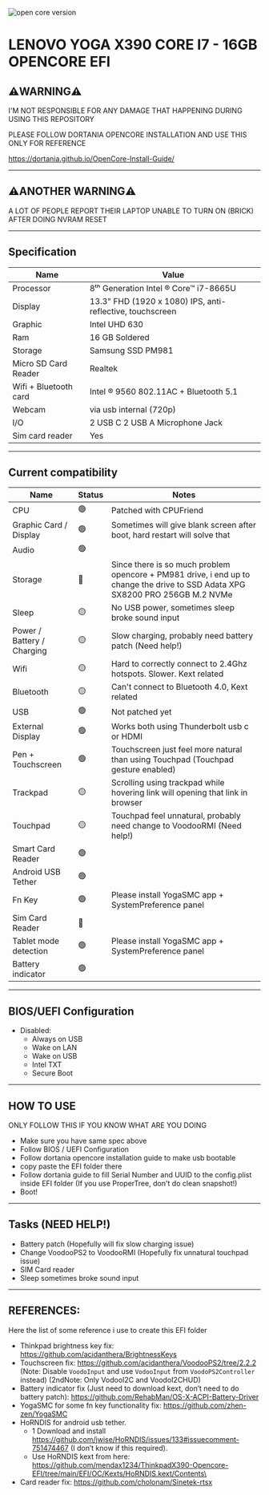 ![open core version](https://badgen.net/badge/opencore/0.6.6/green "Open core version")

# LENOVO YOGA X390 CORE I7 - 16GB OPENCORE EFI

⚠️WARNING⚠️
----

I'M NOT RESPONSIBLE FOR ANY DAMAGE THAT HAPPENING DURING USING THIS REPOSITORY

PLEASE FOLLOW DORTANIA OPENCORE INSTALLATION AND USE THIS ONLY FOR REFERENCE 

https://dortania.github.io/OpenCore-Install-Guide/

----

⚠️ANOTHER WARNING⚠️
----

A LOT OF PEOPLE REPORT THEIR LAPTOP UNABLE TO TURN ON (BRICK) AFTER DOING NVRAM RESET

-----

Specification
-----

| Name                  | Value                                                     |
|-----------------------|-----------------------------------------------------------|
| Processor             | 8ᵗʰ Generation Intel ®  Core™ i7-8665U                    |
| Display               | 13.3" FHD (1920 x 1080) IPS, anti-reflective, touchscreen |
| Graphic               | Intel UHD 630                                             |
| Ram                   | 16 GB Soldered                                            |
| Storage               | Samsung SSD PM981                                         |
| Micro SD Card Reader  | Realtek                                                   |
| Wifi + Bluetooth card | Intel ®  9560 802.11AC + Bluetooth 5.1                    |
| Webcam                | via usb internal (720p)                                   |
| I/O                   | 2 USB C 2 USB A Microphone Jack                           |
| Sim card reader       | Yes                                                       |

----

Current compatibility
------

| Name                       | Status       | Notes                                                                                                                           |
|----------------------------|--------------|---------------------------------------------------------------------------------------------------------------------------------|
| CPU                        | 🟢           | Patched with CPUFriend                                                                                                          |
| Graphic Card / Display     | 🟢           | Sometimes will give blank screen after boot, hard restart will solve that                                                                                                                                |
| Audio                      | 🟢           |                                                                                                                                 |
| Storage                    | 🔴           | Since there is so much problem opencore + PM981 drive,  i end up to change the drive to SSD Adata XPG SX8200 PRO 256GB M.2 NVMe |
| Sleep                      | 🟡           | No USB power, sometimes sleep broke sound input                                                                                 |
| Power / Battery / Charging | 🟡           | Slow charging, probably need battery patch (Need help!)                                                                         |
| Wifi                       | 🟡           | Hard to correctly connect to 2.4Ghz hotspots. Slower. Kext related                                                              |
| Bluetooth                  | 🟡           | Can't connect to Bluetooth 4.0, Kext related                                                                                    |
| USB                        | 🟢           | Not patched yet                                                                                                                 |
| External Display           | 🟢           | Works both using Thunderbolt usb c or HDMI                                                                                      |
| Pen + Touchscreen          | 🟢           | Touchscreen just feel more natural than using Touchpad (Touchpad gesture enabled)                                               |
| Trackpad                   | 🟡           | Scrolling using trackpad while hovering link will opening that link in browser                                                  |
| Touchpad                   | 🟡           | Touchpad feel unnatural, probably need change to VoodooRMI (Need help!)                                                         |
| Smart Card Reader          | 🟢           |                                                                                                                                 |
| Android USB Tether         | 🟢           |                                                                                                                                 |
| Fn Key                     | 🟢           | Please install YogaSMC app + SystemPreference panel                                                                             |
| Sim Card Reader            | 🔴           |                                                                                                                                 |
| Tablet mode detection      | 🟢           | Please install YogaSMC app + SystemPreference panel                                                                             |
| Battery indicator          | 🟢           |                                                                                                                                 |
----

BIOS/UEFI Configuration
----
- Disabled:
    - Always on USB
    - Wake on LAN
    - Wake on USB
    - Intel TXT
    - Secure Boot
-----

HOW TO USE
----
ONLY FOLLOW THIS IF YOU KNOW WHAT ARE YOU DOING
- Make sure you have same spec above
- Follow BIOS / UEFI Configuration
- Follow dortania opencore installation guide to make usb bootable
- copy paste the EFI folder there
- Follow dortania guide to fill Serial Number and UUID to the config.plist inside EFI folder (If you use ProperTree, don't do clean snapshot!)
- Boot! 

----

Tasks (NEED HELP!)
----
- Battery patch (Hopefully will fix slow charging issue)
- Change VoodooPS2 to VoodooRMI (Hopefully fix unnatural touchpad issue)
- SIM Card reader
- Sleep sometimes broke sound input


----

REFERENCES:
----
Here the list of some reference i use to create this EFI folder
- Thinkpad brightness key fix: https://github.com/acidanthera/BrightnessKeys
- Touchscreen fix: https://github.com/acidanthera/VoodooPS2/tree/2.2.2 (Note: Disable `VoodoInput` and use `VodooInput` from `VoodoPS2Controller` instead) (2ndNote: Only VodooI2C and VoodoI2CHUD)
- Battery indicator fix (Just need to download kext, don’t need to do battery patch): https://github.com/RehabMan/OS-X-ACPI-Battery-Driver
- YogaSMC for some fn key functionality fix: https://github.com/zhen-zen/YogaSMC
-  HoRNDIS for android usb tether.
    - 1 Download and install https://github.com/jwise/HoRNDIS/issues/133#issuecomment-751474467 (I don’t know if this required).
    - Use HoRNDIS kext from here: https://github.com/mendax1234/ThinkpadX390-Opencore-EFI/tree/main/EFI/OC/Kexts/HoRNDIS.kext/Contents\
- Card reader fix: https://github.com/cholonam/Sinetek-rtsx
